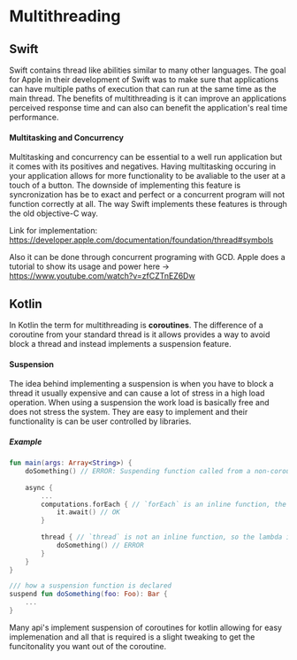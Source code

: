 # **Multithreading**

## **Swift**

Swift contains thread like abilities similar to many other languages.  The goal for Apple in their development of Swift was to make sure that applications can have multiple paths of execution that can run at the same time as the main thread.  The benefits of multithreading is it can improve an applications perceived response time and can also can benefit the application's real time performance.

#### **Multitasking and Concurrency**

Multitasking and concurrency can be essential to a well run application but it comes with its positives and negatives. Having multitasking occuring in your application allows for more functionality to be avaliable to the user at a touch of a button.  The downside of implementing this feature is syncronization has be to exact and perfect or a concurrent program will not function correctly at all.  The way Swift implements these features is through the old objective-C way.

Link for implementation: https://developer.apple.com/documentation/foundation/thread#symbols

Also it can be done through concurrent programing with GCD.  Apple does a tutorial to show its usage and power here -> https://www.youtube.com/watch?v=zfCZTnEZ6Dw


## **Kotlin**

In Kotlin the term for multithreading is __coroutines__.  The difference of a coroutine from your standard thread is it allows provides a way to avoid block a thread and instead implements a suspension feature.

#### **Suspension**

The idea behind implementing a suspension is when you have to block a thread it usually expensive and can cause a lot of stress in a high load operation.  When using a suspension the work load is basically free and does not stress the system.  They are easy to implement and their functionality is can be user controlled by libraries. 

##### **Example**

```kotlin
fun main(args: Array<String>) {
    doSomething() // ERROR: Suspending function called from a non-coroutine context 
    
    async { 
        ...
        computations.forEach { // `forEach` is an inline function, the lambda is inlined
            it.await() // OK
        }
            
        thread { // `thread` is not an inline function, so the lambda is not inlined
            doSomething() // ERROR
        }
    }
}

/// how a suspension function is declared
suspend fun doSomething(foo: Foo): Bar {
    ...
}
```

Many api's implement suspension of coroutines for kotlin allowing for easy implemenation and all that is required is a slight tweaking to get the funcitonality you want out of the coroutine.

